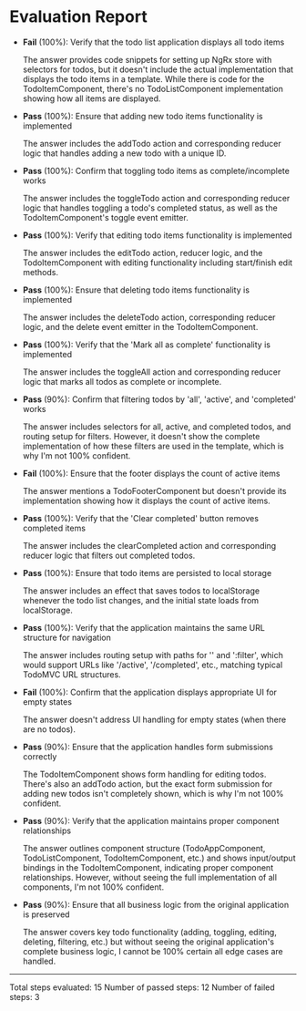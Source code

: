# Evaluation Report

- **Fail** (100%): Verify that the todo list application displays all todo items

    The answer provides code snippets for setting up NgRx store with selectors for todos, but it doesn't include the actual implementation that displays the todo items in a template. While there is code for the TodoItemComponent, there's no TodoListComponent implementation showing how all items are displayed.

- **Pass** (100%): Ensure that adding new todo items functionality is implemented

    The answer includes the addTodo action and corresponding reducer logic that handles adding a new todo with a unique ID.

- **Pass** (100%): Confirm that toggling todo items as complete/incomplete works

    The answer includes the toggleTodo action and corresponding reducer logic that handles toggling a todo's completed status, as well as the TodoItemComponent's toggle event emitter.

- **Pass** (100%): Verify that editing todo items functionality is implemented

    The answer includes the editTodo action, reducer logic, and the TodoItemComponent with editing functionality including start/finish edit methods.

- **Pass** (100%): Ensure that deleting todo items functionality is implemented

    The answer includes the deleteTodo action, corresponding reducer logic, and the delete event emitter in the TodoItemComponent.

- **Pass** (100%): Verify that the 'Mark all as complete' functionality is implemented

    The answer includes the toggleAll action and corresponding reducer logic that marks all todos as complete or incomplete.

- **Pass** (90%): Confirm that filtering todos by 'all', 'active', and 'completed' works

    The answer includes selectors for all, active, and completed todos, and routing setup for filters. However, it doesn't show the complete implementation of how these filters are used in the template, which is why I'm not 100% confident.

- **Fail** (100%): Ensure that the footer displays the count of active items

    The answer mentions a TodoFooterComponent but doesn't provide its implementation showing how it displays the count of active items.

- **Pass** (100%): Verify that the 'Clear completed' button removes completed items

    The answer includes the clearCompleted action and corresponding reducer logic that filters out completed todos.

- **Pass** (100%): Ensure that todo items are persisted to local storage

    The answer includes an effect that saves todos to localStorage whenever the todo list changes, and the initial state loads from localStorage.

- **Pass** (100%): Verify that the application maintains the same URL structure for navigation

    The answer includes routing setup with paths for '' and ':filter', which would support URLs like '/active', '/completed', etc., matching typical TodoMVC URL structures.

- **Fail** (100%): Confirm that the application displays appropriate UI for empty states

    The answer doesn't address UI handling for empty states (when there are no todos).

- **Pass** (90%): Ensure that the application handles form submissions correctly

    The TodoItemComponent shows form handling for editing todos. There's also an addTodo action, but the exact form submission for adding new todos isn't completely shown, which is why I'm not 100% confident.

- **Pass** (90%): Verify that the application maintains proper component relationships

    The answer outlines component structure (TodoAppComponent, TodoListComponent, TodoItemComponent, etc.) and shows input/output bindings in the TodoItemComponent, indicating proper component relationships. However, without seeing the full implementation of all components, I'm not 100% confident.

- **Pass** (90%): Ensure that all business logic from the original application is preserved

    The answer covers key todo functionality (adding, toggling, editing, deleting, filtering, etc.) but without seeing the original application's complete business logic, I cannot be 100% certain all edge cases are handled.

---

Total steps evaluated: 15
Number of passed steps: 12
Number of failed steps: 3